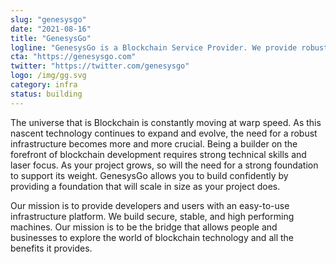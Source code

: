 ```yaml
---
slug: "genesysgo"
date: "2021-08-16"
title: "GenesysGo"
logline: "GenesysGo is a Blockchain Service Provider. We provide robust and secure infrastructure to give blockchain developers and operators the performance they need."
cta: "https://genesysgo.com"
twitter: "https://twitter.com/genesysgo"
logo: /img/gg.svg
category: infra
status: building
---
```


The universe that is Blockchain is constantly moving at warp speed. As this nascent technology continues to expand and evolve, the need for a robust infrastructure becomes more and more crucial. Being a builder on the forefront of blockchain development requires strong technical skills and laser focus. As your project grows, so will the need for a strong foundation to support its weight. GenesysGo allows you to build confidently by providing a foundation that will scale in size as your project does.

Our mission is to provide developers and users with an easy-to-use infrastructure platform. We build secure, stable, and high performing machines. Our mission is to be the bridge that allows people and businesses to explore the world of blockchain technology and all the benefits it provides.
